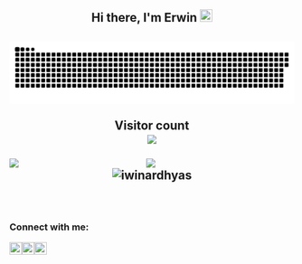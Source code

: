 <h2 align="center"> Hi there, I'm Erwin <img src="https://raw.githubusercontent.com/MartinHeinz/MartinHeinz/master/wave.gif" width=22px height=22px />
<h2/>

<a href=#><img src="contributions.svg"></a>

<p align="center"> 
  Visitor count<br>
  <img src="https://profile-counter.glitch.me/iwinardhyas/count.svg"/>
</p>

<p align="center"><img src="https://github-readme-stats.vercel.app/api?username=iwinardhyas&theme=blue-green&show_icons=true" align="left" width="48%"/>
</p>

<p align="center"><img src="https://github-readme-stats.vercel.app/api/top-langs/?username=iwinardhyas&layout=compact" align="left" 
width="47%"/>
</p>

<p align="center"><img align="center" src="https://github-readme-streak-stats.herokuapp.com/?user=Rasif-Taghizada&" alt="iwinardhyas" /></p>



<br/>
  
### Connect with me:

[<img height="22" width="22" align="left" src="https://raw.githubusercontent.com/yushi1007/yushi1007/main/images/linkedin.svg" />][linkedin]

[<img height="22" width="22" align="left" src="https://raw.githubusercontent.com/yushi1007/yushi1007/main/images/instagram.svg" />][Instagram]

[<img height="22" width="22" align="left" src="https://raw.githubusercontent.com/jmnote/z-icons/master/svg/facebook.svg" />][Facebook]

[Linkedin]: https://www.linkedin.com/in/erwinardias/
[Instagram]: https://www.instagram.com/er.ardias/
[Facebook]: https://www.facebook.com/ardhy.ardias/

<br />

<!--
**iwinardhyas/iwinardhyas** is a ✨ _special_ ✨ repository because its `README.md` (this file) appears on your GitHub profile.

Here are some ideas to get you started:

- 🔭 I’m currently working on ...
- 🌱 I’m currently learning ...
- 👯 I’m looking to collaborate on ...
- 🤔 I’m looking for help with ...
- 💬 Ask me about ...
- 📫 How to reach me: ...
- 😄 Pronouns: ...
- ⚡ Fun fact: ...
-->
